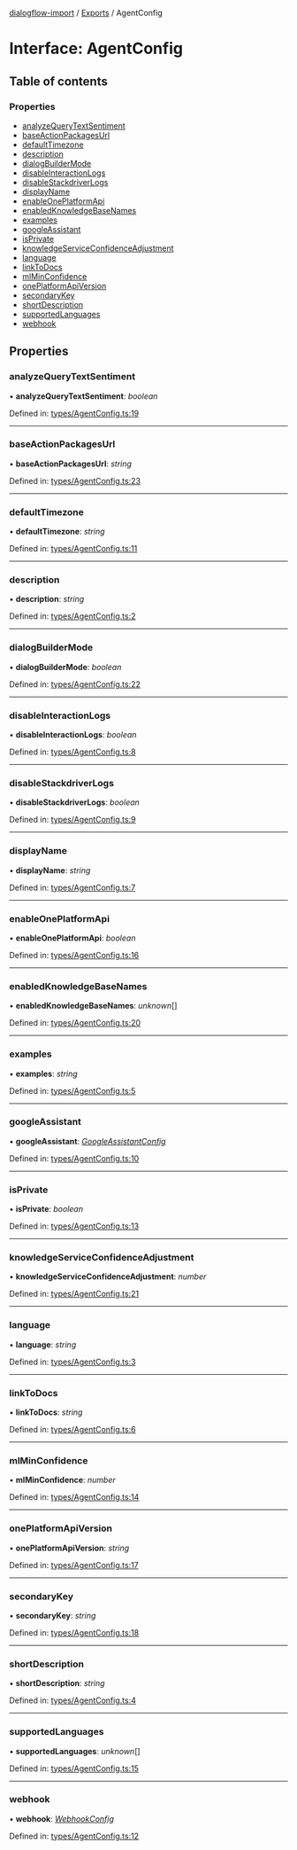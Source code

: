 [dialogflow-import](../README.md) / [Exports](../modules.md) / AgentConfig

# Interface: AgentConfig

## Table of contents

### Properties

- [analyzeQueryTextSentiment](agentconfig.md#analyzequerytextsentiment)
- [baseActionPackagesUrl](agentconfig.md#baseactionpackagesurl)
- [defaultTimezone](agentconfig.md#defaulttimezone)
- [description](agentconfig.md#description)
- [dialogBuilderMode](agentconfig.md#dialogbuildermode)
- [disableInteractionLogs](agentconfig.md#disableinteractionlogs)
- [disableStackdriverLogs](agentconfig.md#disablestackdriverlogs)
- [displayName](agentconfig.md#displayname)
- [enableOnePlatformApi](agentconfig.md#enableoneplatformapi)
- [enabledKnowledgeBaseNames](agentconfig.md#enabledknowledgebasenames)
- [examples](agentconfig.md#examples)
- [googleAssistant](agentconfig.md#googleassistant)
- [isPrivate](agentconfig.md#isprivate)
- [knowledgeServiceConfidenceAdjustment](agentconfig.md#knowledgeserviceconfidenceadjustment)
- [language](agentconfig.md#language)
- [linkToDocs](agentconfig.md#linktodocs)
- [mlMinConfidence](agentconfig.md#mlminconfidence)
- [onePlatformApiVersion](agentconfig.md#oneplatformapiversion)
- [secondaryKey](agentconfig.md#secondarykey)
- [shortDescription](agentconfig.md#shortdescription)
- [supportedLanguages](agentconfig.md#supportedlanguages)
- [webhook](agentconfig.md#webhook)

## Properties

### analyzeQueryTextSentiment

• **analyzeQueryTextSentiment**: *boolean*

Defined in: [types/AgentConfig.ts:19](https://github.com/edupsousa/dialogflow-import/blob/49e4aaa/src/types/AgentConfig.ts#L19)

___

### baseActionPackagesUrl

• **baseActionPackagesUrl**: *string*

Defined in: [types/AgentConfig.ts:23](https://github.com/edupsousa/dialogflow-import/blob/49e4aaa/src/types/AgentConfig.ts#L23)

___

### defaultTimezone

• **defaultTimezone**: *string*

Defined in: [types/AgentConfig.ts:11](https://github.com/edupsousa/dialogflow-import/blob/49e4aaa/src/types/AgentConfig.ts#L11)

___

### description

• **description**: *string*

Defined in: [types/AgentConfig.ts:2](https://github.com/edupsousa/dialogflow-import/blob/49e4aaa/src/types/AgentConfig.ts#L2)

___

### dialogBuilderMode

• **dialogBuilderMode**: *boolean*

Defined in: [types/AgentConfig.ts:22](https://github.com/edupsousa/dialogflow-import/blob/49e4aaa/src/types/AgentConfig.ts#L22)

___

### disableInteractionLogs

• **disableInteractionLogs**: *boolean*

Defined in: [types/AgentConfig.ts:8](https://github.com/edupsousa/dialogflow-import/blob/49e4aaa/src/types/AgentConfig.ts#L8)

___

### disableStackdriverLogs

• **disableStackdriverLogs**: *boolean*

Defined in: [types/AgentConfig.ts:9](https://github.com/edupsousa/dialogflow-import/blob/49e4aaa/src/types/AgentConfig.ts#L9)

___

### displayName

• **displayName**: *string*

Defined in: [types/AgentConfig.ts:7](https://github.com/edupsousa/dialogflow-import/blob/49e4aaa/src/types/AgentConfig.ts#L7)

___

### enableOnePlatformApi

• **enableOnePlatformApi**: *boolean*

Defined in: [types/AgentConfig.ts:16](https://github.com/edupsousa/dialogflow-import/blob/49e4aaa/src/types/AgentConfig.ts#L16)

___

### enabledKnowledgeBaseNames

• **enabledKnowledgeBaseNames**: *unknown*[]

Defined in: [types/AgentConfig.ts:20](https://github.com/edupsousa/dialogflow-import/blob/49e4aaa/src/types/AgentConfig.ts#L20)

___

### examples

• **examples**: *string*

Defined in: [types/AgentConfig.ts:5](https://github.com/edupsousa/dialogflow-import/blob/49e4aaa/src/types/AgentConfig.ts#L5)

___

### googleAssistant

• **googleAssistant**: [*GoogleAssistantConfig*](googleassistantconfig.md)

Defined in: [types/AgentConfig.ts:10](https://github.com/edupsousa/dialogflow-import/blob/49e4aaa/src/types/AgentConfig.ts#L10)

___

### isPrivate

• **isPrivate**: *boolean*

Defined in: [types/AgentConfig.ts:13](https://github.com/edupsousa/dialogflow-import/blob/49e4aaa/src/types/AgentConfig.ts#L13)

___

### knowledgeServiceConfidenceAdjustment

• **knowledgeServiceConfidenceAdjustment**: *number*

Defined in: [types/AgentConfig.ts:21](https://github.com/edupsousa/dialogflow-import/blob/49e4aaa/src/types/AgentConfig.ts#L21)

___

### language

• **language**: *string*

Defined in: [types/AgentConfig.ts:3](https://github.com/edupsousa/dialogflow-import/blob/49e4aaa/src/types/AgentConfig.ts#L3)

___

### linkToDocs

• **linkToDocs**: *string*

Defined in: [types/AgentConfig.ts:6](https://github.com/edupsousa/dialogflow-import/blob/49e4aaa/src/types/AgentConfig.ts#L6)

___

### mlMinConfidence

• **mlMinConfidence**: *number*

Defined in: [types/AgentConfig.ts:14](https://github.com/edupsousa/dialogflow-import/blob/49e4aaa/src/types/AgentConfig.ts#L14)

___

### onePlatformApiVersion

• **onePlatformApiVersion**: *string*

Defined in: [types/AgentConfig.ts:17](https://github.com/edupsousa/dialogflow-import/blob/49e4aaa/src/types/AgentConfig.ts#L17)

___

### secondaryKey

• **secondaryKey**: *string*

Defined in: [types/AgentConfig.ts:18](https://github.com/edupsousa/dialogflow-import/blob/49e4aaa/src/types/AgentConfig.ts#L18)

___

### shortDescription

• **shortDescription**: *string*

Defined in: [types/AgentConfig.ts:4](https://github.com/edupsousa/dialogflow-import/blob/49e4aaa/src/types/AgentConfig.ts#L4)

___

### supportedLanguages

• **supportedLanguages**: *unknown*[]

Defined in: [types/AgentConfig.ts:15](https://github.com/edupsousa/dialogflow-import/blob/49e4aaa/src/types/AgentConfig.ts#L15)

___

### webhook

• **webhook**: [*WebhookConfig*](webhookconfig.md)

Defined in: [types/AgentConfig.ts:12](https://github.com/edupsousa/dialogflow-import/blob/49e4aaa/src/types/AgentConfig.ts#L12)
